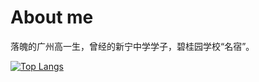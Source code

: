 # About me
落魄的广州高一生，曾经的新宁中学学子，碧桂园学校“名宿”。

[![Top Langs](https://github-readme-stats.vercel.app/api/top-langs/?username=jwhgzs&layout=compact)](https://github.com/anuraghazra/github-readme-stats)
